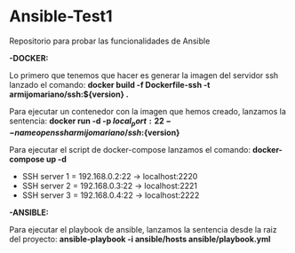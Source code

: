 # Ansible-Test1

Repositorio para probar las funcionalidades de Ansible

<b>-DOCKER:</b>

Lo primero que tenemos que hacer es generar la imagen del servidor ssh lanzado el comando:
<b>docker build -f Dockerfile-ssh -t armijomariano/ssh:${version} .</b>

Para ejecutar un contenedor con la imagen que hemos creado, lanzamos la sentencia:
<b>docker run -d -p ${local_port}:22 --name openssh armijomariano/ssh:${version}</b>

Para ejecutar el script de docker-compose lanzamos el comando:
<b>docker-compose up -d</b>
- SSH server 1 = 192.168.0.2:22 -> localhost:2220
- SSH server 2 = 192.168.0.3:22 -> localhost:2221
- SSH server 3 = 192.168.0.4:22 -> localhost:2222

<b>-ANSIBLE:</b>

Para ejecutar el playbook de ansible, lanzamos la sentencia desde la raiz del proyecto:
<b>ansible-playbook -i ansible/hosts ansible/playbook.yml</b>
